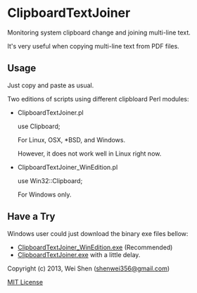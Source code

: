 ClipboardTextJoiner
===================

Monitoring system clipboard change and joining multi-line text.

It's very useful when copying multi-line text from PDF files.

Usage
-----

Just copy and paste as usual.

Two editions of scripts using different clipbloard Perl modules:

- ClipboardTextJoiner.pl

  use Clipboard;

  For Linux, OSX, *BSD, and Windows.
  
  However, it does not work well in Linux right now.

- ClipboardTextJoiner_WinEdition.pl

  use Win32::Clipboard;

  For Windows only.

Have a Try
----------

Windows user could just download the binary exe files bellow:

- [ClipboardTextJoiner_WinEdition.exe](https://github.com/shenwei356/ClipboardTextJoiner/blob/master/ClipboardTextJoiner_WinEdition.exe) (Recommended)
- [ClipboardTextJoiner.exe](https://github.com/shenwei356/ClipboardTextJoiner/blob/master/ClipboardTextJoiner.exe) with a little delay.


Copyright (c) 2013, Wei Shen (shenwei356@gmail.com)

[MIT License](https://github.com/shenwei356/ClipboardTextJoiner/blob/master/LICENSE)
